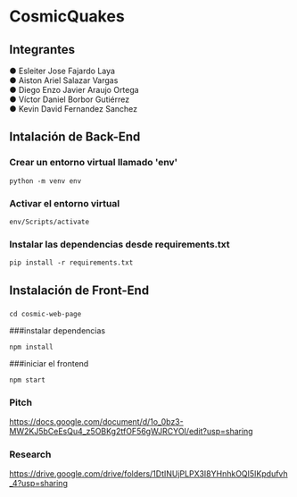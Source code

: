 ﻿# CosmicQuakes
## Integrantes
● Esleiter Jose Fajardo Laya  
● Aiston Ariel Salazar Vargas  
● Diego Enzo Javier Araujo Ortega  
● Víctor Daniel Borbor Gutiérrez  
● Kevin David Fernandez Sanchez


## Intalación de Back-End 
### Crear un entorno virtual llamado 'env'
```
python -m venv env
```

### Activar el entorno virtual
```
env/Scripts/activate
```

### Instalar las dependencias desde requirements.txt
````
pip install -r requirements.txt
````

## Instalación de Front-End
### 
```
cd cosmic-web-page
```

###instalar dependencias
```
npm install
```

###iniciar el frontend
```
npm start
```

### Pitch
https://docs.google.com/document/d/1o_0bz3-MW2KJ5bCeEsQu4_z5OBKg2tfOF56gWJRCYOI/edit?usp=sharing

### Research
https://drive.google.com/drive/folders/1DtINUjPLPX3I8YHnhkOQI5IKpdufvh_4?usp=sharing
